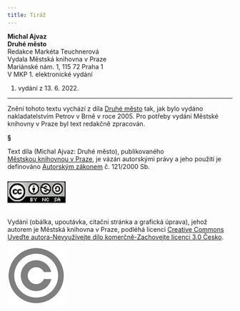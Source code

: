 ```yaml
---
title: Tiráž
---
```


**Michal Ajvaz    
Druhé město**  
Redakce Markéta Teuchnerová  
Vydala Městská knihovna v Praze  
Mariánské nám. 1, 115 72 Praha 1  
V MKP 1. elektronické vydání  
1. vydání z 13. 6. 2022.

***

Znění tohoto textu vychází z díla [Druhé město](https://search.mlp.cz/cz/titul/druhe-mesto/2485712/#book-content) tak, jak bylo vydáno nakladatelstvím Petrov v Brně v roce 2005. Pro potřeby vydání Městské knihovny v Praze byl text redakčně zpracován.

**§**

Text díla (Michal Ajvaz: Druhé město), publikovaného [Městskou knihovnou v Praze](https://www.mlp.cz/cz/), je vázán autorskými právy a jeho použití je definováno [Autorským zákonem](https://www.mkcr.cz/predpisy-zakonu-709.html) č. 121/2000 Sb.

[![image001.jpg](./resources/image001_fmt.png)](https://creativecommons.org/licenses/by-nc-sa/3.0/cz/)

Vydání (obálka, upoutávka, citační stránka a grafická úprava), jehož autorem je Městská knihovna v Praze, podléhá licenci [Creative Commons Uveďte autora-Nevyužívejte dílo komerčně-Zachovejte licenci 3.0 Česko](https://creativecommons.org/licenses/by-nc-sa/3.0/cz/).


![image002.jpg](./resources/image002_fmt.png)